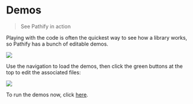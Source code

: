 # Demos

> See Pathify in action

Playing with the code is often the quickest way to see how a library works, so Pathify has a bunch of editable demos.

<a href="https://codesandbox.io/s/github/davestewart/vuex-pathify/tree/master/demo" target="demo"><img src="/assets/img/demo/demo-splash.png"></a>

Use the navigation to load the demos, then click the green buttons at the top to edit the associated files:

<img src="/assets/img/demo/demo-help.png">

To run the demos now, click [here](https://codesandbox.io/s/github/davestewart/vuex-pathify/tree/master/demo).




